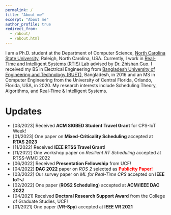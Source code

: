 ```yaml
---
permalink: /
title: "About me"
excerpt: "About me"
author_profile: true
redirect_from: 
  - /about/
  - /about.html
---
```


I am a Ph.D. student at the Department of Computer Science, [North Carolina State University](https://www.csc.ncsu.edu/), Raleigh, North Carolina, USA. Currently, I work in [Real-Time and Intelligent Systems (RTIS) Lab](https://zguo32.wordpress.ncsu.edu/) advised by [Dr. Zhishan Guo](https://www.csc.ncsu.edu/people/zguo32). I received my BS in Electrical Engineering from [Bangladesh University of Engineering and Technology (BUET)](https://eee.buet.ac.bd/), Bangladesh, in 2016 and an MS in Computer Engineering from the University of Central Florida, Orlando, Florida, USA, in 2020. My research interests include Scheduling Theory, Algorithms, and Real-Time \& Intelligent Systems.


Updates
======
- [03/2023] Received **ACM SIGBED Student Travel Grant** for CPS-IoT Week!
- [01/2023] One paper on **Mixed-Criticality Scheduling** accepted at **RTAS 2023**
- [11/2022] Received **IEEE RTSS Travel Grant**!
- [11/2022] One workshop paper on *Resilient RT Scheduling* accepted at RTSS-WMC 2022
- [06/2022] Received **Presentation Fellowship** from UCF!
- [04/2022] **DAC 2022** paper on *ROS 2* selected as <span style="color:red">**Publicity Paper**!</span>
- [03/2022] Our survey paper on *ML for Real-Time CPS* accepted on **IEEE IoT-J**
- [02/2022] One paper (**ROS2 Scheduling**) accepted at **ACM/IEEE DAC 2022**
- [04/2021] Received **Doctoral Research Support Award** from the College of Graduate Studies, UCF!  
- [01/2021] One paper (**VR-Spy**) accepted at **IEEE VR 2021** 
